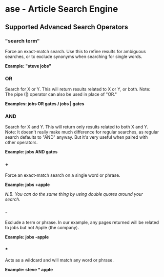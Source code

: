 # ase - Article Search Engine

## Supported Advanced Search Operators

### "search term"
Force an exact-match search. Use this to refine results for ambiguous searches, or to exclude synonyms when searching for single words.

**Example: "steve jobs"**

### OR
Search for X or Y. This will return results related to X or Y, or both. Note: The pipe (|) operator can also be used in place of "OR."

**Examples: jobs OR gates / jobs | gates**

### AND
Search for X and Y. This will return only results related to both X and Y. Note: It doesn't really make much difference for regular searches, as regular search defaults to "AND" anyway. But it's very useful when paired with other operators.

**Example: jobs AND gates**

### +
Force an exact-match search on a single word or phrase.

**Example: jobs +apple**

_N.B. You can do the same thing by using double quotes around your search._

### -
Exclude a term or phrase. In our example, any pages returned will be related to jobs but not Apple (the company).

**Example: jobs ‑apple**

### *
Acts as a wildcard and will match any word or phrase.

**Example: steve * apple**

<!-- ### ( )
Group multiple terms or search operators to control how the search is executed.

**Example: (ipad OR iphone) apple** -->
